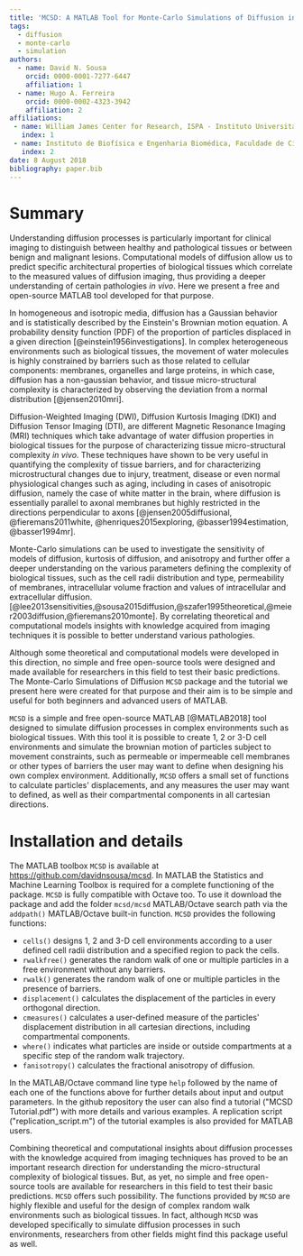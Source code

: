 ```yaml
---
title: 'MCSD: A MATLAB Tool for Monte-Carlo Simulations of Diffusion in biological Tissues'
tags:
  - diffusion
  - monte-carlo
  - simulation
authors:
  - name: David N. Sousa
    orcid: 0000-0001-7277-6447
    affiliation: 1
  - name: Hugo A. Ferreira
    orcid: 0000-0002-4323-3942
    affiliation: 2
affiliations:
 - name: William James Center for Research, ISPA - Instituto Universitário
   index: 1
 - name: Instituto de Biofísica e Engenharia Biomédica, Faculdade de Ciências da Universidade de Lisboa
   index: 2
date: 8 August 2018
bibliography: paper.bib
---
```



# Summary

Understanding diffusion processes is particularly important for clinical imaging to distinguish between healthy and pathological tissues or between benign and malignant lesions. Computational models of diffusion allow us to predict specific architectural properties of biological tissues which correlate to the measured values of diffusion imaging, thus providing a deeper understanding of certain pathologies *in vivo*. Here we present a free and open-source MATLAB tool developed for that purpose.

In homogeneous and isotropic media, diffusion has a Gaussian behavior and is statistically described  by the Einstein's Brownian motion equation. A probability density function (PDF) of the proportion of particles displaced in a given direction [@einstein1956investigations]. In complex heterogeneous environments such as biological tissues, the movement of water molecules is highly constrained by barriers such as those related to cellular components: membranes, organelles and large proteins, in which case, diffusion has a non-gaussian behavior, and tissue micro-structural complexity is characterized by observing the deviation from a normal distribution [@jensen2010mri].

Diffusion-Weighted Imaging (DWI), Diffusion Kurtosis Imaging (DKI) and Diffusion Tensor Imaging (DTI), are different Magnetic Resonance Imaging (MRI) techniques which take advantage of water diffusion properties in biological tissues for the purpose of characterizing tissue micro-structural complexity *in vivo*. These techniques have shown to be very useful in quantifying the complexity of tissue barriers, and for characterizing microstructural changes due to injury, treatment, disease or even normal physiological changes such as aging, including in cases of anisotropic diffusion, namely the case of white matter in the brain, where diffusion is essentially parallel to axonal membranes but highly restricted in the directions perpendicular to axons [@jensen2005diffusional, @fieremans2011white, @henriques2015exploring, @basser1994estimation, @basser1994mr].

Monte-Carlo simulations can be used to investigate the sensitivity of models of diffusion, kurtosis of diffusion, and anisotropy and further offer a deeper understanding on the various parameters defining the complexity of biological tissues, such as the cell radii distribution and type, permeability of membranes, intracellular volume fraction and values of intracellular and extracellular diffusion. [@lee2013sensitivities,@sousa2015diffusion,@szafer1995theoretical,@meier2003diffusion,@fieremans2010monte]. By correlating theoretical and computational models insights with knowledge acquired from imaging techniques it is possible to better understand various pathologies.

Although some theoretical and computational models were developed in this direction, no simple and free open-source tools were designed and made available for researchers in this field to test their basic predictions. The Monte-Carlo Simulations of Diffusion `MCSD` package and the tutorial we present here were created for that purpose and their aim is to be simple and useful for both beginners and advanced users of MATLAB.

`MCSD` is a simple and free open-source MATLAB [@MATLAB2018] tool designed to simulate diffusion processes in complex environments such as biological tissues. With this tool it is possible to create 1, 2 or 3-D cell environments and simulate the brownian motion of particles subject to movement constraints, such as permeable or impermeable cell membranes or other types of barriers the user may want to define when designing his own complex environment. Additionally, `MCSD` offers a small set of functions to calculate particles' displacements, and any measures the user may want to defined, as well as their compartmental components in all cartesian directions.

# Installation and details

The MATLAB toolbox `MCSD` is available at https://github.com/davidnsousa/mcsd. In MATLAB the Statistics and Machine Learning Toolbox is required for a complete functioning of the package. `MCSD` is fully compatible with Octave too. To use it download the package and add the folder `mcsd/mcsd` MATLAB/Octave search path via the `addpath()` MATLAB/Octave built-in function. `MCSD` provides the following functions:

* `cells()` designs 1, 2 and 3-D cell environments according to a user defined cell radii distribution and a specified region to pack the cells.
* `rwalkfree()` generates the random walk of one or multiple particles in a free environment without any barriers.
* `rwalk()` generates the random walk of one or multiple particles in the presence of barriers.
* `displacement()` calculates the displacement of the particles in every orthogonal direction.
* `cmeasures()`  calculates a user-defined measure of the particles' displacement distribution in all cartesian directions, including compartmental components.
* `where()` indicates what particles are inside or outside compartments at a specific step of the random walk trajectory.
* `fanisotropy()` calculates the fractional anisotropy of diffusion.

In the MATLAB/Octave command line type `help` followed by the name of each one of the functions above for further details about input and output parameters. In the github repository the user can also find a tutorial ("MCSD Tutorial.pdf") with more details and various examples. A replication script ("replication_script.m") of the tutorial examples is also provided for MATLAB users.

Combining theoretical and computational insights about diffusion processes with the knowledge acquired from imaging techniques has proved to be an important research direction for understanding the micro-structural complexity of biological tissues. But, as yet, no simple and free open-source tools are available for researchers in this field to test their basic predictions. `MCSD` offers such possibility. The functions provided by `MCSD` are highly flexible and useful for the design of complex random walk environments such as biological tissues. In fact, although `MCSD` was developed specifically to simulate diffusion processes in such environments, researchers from other fields might find this package useful as well.